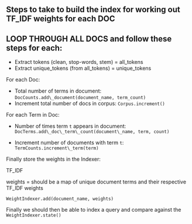 ## Steps to take to build the index for working out TF_IDF weights for each DOC

## LOOP THROUGH ALL DOCS and follow these steps for each:

* Extract tokens (clean, stop-words, stem) = all_tokens
* Extract unique_tokens (from all_tokens) = unique_tokens


For each Doc:

* Total number of terms in document: `DocCounts.add\_document(document_name, term_count)`
* Increment total number of docs in corpus: `Corpus.increment()`

For each Term in Doc:

* Number of times term `t` appears in document: `DocTerms.add\_doc\_term\_count(document\_name, term, count)`



* Increment number of documents with term `t`: `TermCounts.increment\_term(term)`

Finally store the weights in the Indexer:

TF_IDF

weights = should be a map of unique document terms and their respective TF_IDF weights

`WeightIndexer.add(document_name, weights)`

Finally we should then be able to index a query and
compare against the `WeightIndexer.state()`
